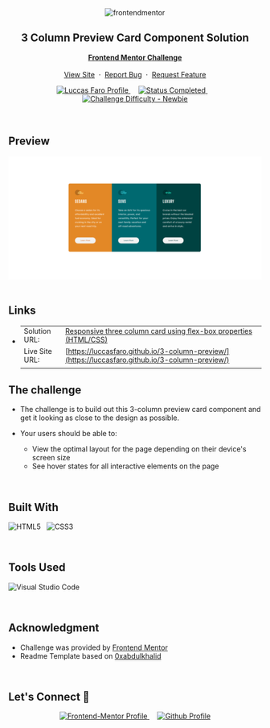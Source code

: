 <div align="center">

  <img src="https://www.frontendmentor.io/static/images/logo-mobile.svg" alt="frontendmentor" width="80">

  <h2 align="center">3 Column Preview Card Component Solution</h2>
  <p align="center">
    <a href="https://www.frontendmentor.io/challenges/3column-preview-card-component-pH92eAR2-" target="_blank"><strong>Frontend Mentor Challenge</strong></a>
    <br />
    <br />
    <a href="https://luccasfaro.github.io/3-column-preview-card-component/" target="_blank">View Site</a>
    &nbsp;·&nbsp;
    <a href="https://github.com/luccasfaro/3-column-preview-card-component/issues" target="_blank">Report Bug</a>
    &nbsp;·&nbsp;
    <a href="https://github.com/luccasfaro/3-column-preview-card-component/issues" target="_blank">Request Feature</a>
  </p>
</div>

<!-- Badges -->
<div align="center">
  <!-- Profiles -->
  <a href="https://www.frontendmentor.io/profile/luccasfaro" target="_blank">
    <img src="https://img.shields.io/badge/Profile-luccasfaro-fefefe?style=for-the-badge&logo=frontendmentor" alt="Luccas Faro Profile">
  </a> &nbsp;&nbsp;&nbsp;

  <!-- Status -->
  <a href="#">
    <img src="https://img.shields.io/badge/Status-Completed-00CE80?style=for-the-badge" alt="Status Completed">
  </a> &nbsp;&nbsp;&nbsp;

  <!-- Difficulty -->
  <a href="https://www.frontendmentor.io/challenges?difficulties=1"  target="_blank">
    <img src="https://img.shields.io/badge/Difficulty-Newbie-61BECD?style=for-the-badge&logo=frontendmentor" alt="Challenge Difficulty - Newbie">
  </a>

</div>
<br />
<br />



## **Preview**

<div align='center'>
<img src='./images/previewsite-3-column-preview.png' alt='3-Column Preview Card Componentsolution preview image'>
</div>


<br>

## **Links**

- |||
  | :----- | :----- |
  | Solution URL: | [Responsive three column card using flex-box properties (HTML/CSS)](https://www.frontendmentor.io/solutions/responsive-three-column-card-using-flexbox-properties-htmlcss-DCb78h66e9) |
  | Live Site URL: | [https://luccasfaro.github.io/3-column-preview/](https://luccasfaro.github.io/3-column-preview/) |
  |||


## The challenge

- The challenge is to build out this 3-column preview card component and get it looking as close to the design as possible.

- Your users should be able to: 
  - View the optimal layout for the page depending on their device's screen size
  - See hover states for all interactive elements on the page

<br>


## **Built With**

 ![HTML5](https://img.shields.io/badge/html5-%23E34F26.svg?style=for-the-badge&logo=html5&logoColor=white) &nbsp; ![CSS3](https://img.shields.io/badge/css3-%231572B6.svg?style=for-the-badge&logo=css3&logoColor=white) 


<br>

## **Tools Used**

![Visual Studio Code](https://img.shields.io/badge/VS%20Code-0078d7.svg?style=for-the-badge&logo=visual-studio-code&logoColor=white) &nbsp;


<br>

## **Acknowledgment**

* Challenge was provided by [Frontend Mentor](https://www.frontendmentor.io)
* Readme Template based on [0xabdulkhalid](https://github.com/0xabdulkhalid/3-column-preview-card-component/blob/main/README.md)

<br>

## **Let's Connect 👋**

<div align=center>

<!--   <a href="https://linkedin.com/in/0xabdulkhalid" target="_blank">
    <img src="https://img.shields.io/badge/linkedin%20Profile-%2300acee.svg?color=405DE6&style=for-the-badge&logo=linkedin&logoColor=white" alt="Linkedin Profile">
  </a>&nbsp;&nbsp;&nbsp; -->

  <a href="https://www.frontendmentor.io/profile/luccasfaro" target="_blank">
    <img src="https://img.shields.io/badge/FEM%20Profile-f8f9f8?style=for-the-badge&logo=Frontend-Mentor&logoColor=black" alt="Frontend-Mentor Profile">
  </a> &nbsp;&nbsp;&nbsp;

  <a href="https://www.github.com/luccasfaro/" target="_blank">
    <img src="https://img.shields.io/badge/Github%20Profile-131313?style=for-the-badge&logo=github&logoColor=white" alt="Github Profile">
  </a>

</div>

<br>
